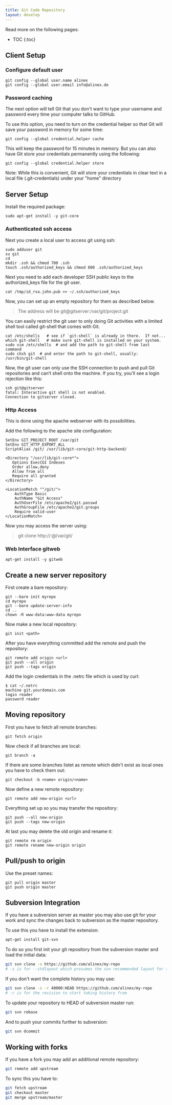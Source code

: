 ```yaml
---
title: Git Code Repository
layout: develop
---
```


Read more on the following pages:

* TOC
{:toc}


Client Setup
-------------------------------------------------

### Configure default user

    git config --global user.name alinex
    git config --global user.email info@alinex.de

### Password caching

The next option will tell Git that you don't want to type your username and
password every time your computer talks to GitHub.

To use this option, you need to turn on the credential helper so that Git will
save your password in memory for some time:

    git config --global credential.helper cache

This will keep the password for 15 minutes in memory.
But you can also have Git store your credentials permanently using the following:

    git config --global credential.helper store

Note: While this is convenient, Git will store your credentials in clear text
in a local file (.git-credentials) under your "home" directory


Server Setup
--------------------------------------------------

Install the required package:

    sudo apt-get install -y git-core

### Authenticated ssh access

Next you create a local user to access git using ssh:

    sudo adduser git
    su git
    cd
    mkdir .ssh && chmod 700 .ssh
    touch .ssh/authorized_keys && chmod 600 .ssh/authorized_keys

Next you need to add each developer SSH public keys to the authorized_keys file
for the git user.

    cat /tmp/id_rsa.john.pub >> ~/.ssh/authorized_keys

Now, you can set up an empty repository for them as described below.

> The address will be git@gitserver:/var/git/project.git

You can easily restrict the git user to only doing Git activities with a limited
shell tool called git-shell that comes with Git.

    cat /etc/shells   # see if `git-shell` is already in there.  If not...
    which git-shell   # make sure git-shell is installed on your system.
    sudo vim /etc/shells  # and add the path to git-shell from last command
    sudo chsh git  # and enter the path to git-shell, usually: /usr/bin/git-shell

Now, the git user can only use the SSH connection to push and pull Git repositories
and can’t shell onto the machine. If you try, you’ll see a login rejection like this:

    ssh git@gitserver
    fatal: Interactive git shell is not enabled.
    Connection to gitserver closed.

### Http Access

This is done using the apache webserver with its possibilities.

Add the following to the apache site configuration:

    SetEnv GIT_PROJECT_ROOT /var/git
    SetEnv GIT_HTTP_EXPORT_ALL
    ScriptAlias /git/ /usr/lib/git-core/git-http-backend/

    <Directory "/usr/lib/git-core*">
       Options ExecCGI Indexes
       Order allow,deny
       Allow from all
       Require all granted
    </Directory>

    <LocationMatch "^/git/">
        AuthType Basic
        AuthName "Git Access"
        AuthUserFile /etc/apache2/git.passwd
        AuthGroupFile /etc/apache2/git.groups
        Require valid-user
    </LocationMatch>

Now you may access the server using:

> git clone http://<user>:<pass>@<server>/var/git/<repo>

### Web Interface gitweb

    apt-get install -y gitweb



Create a new server repository
-------------------------------------------------

First create a bare repository:

    git --bare init myrepo
    cd myrepo
    git --bare update-server-info
    cd ..
    chown -R www-data:www-data myrepo

Now make a new local repository:

    git init <path>

After you have everything committed add the remote and push the repository:

    git remote add origin <url>
    git push --all origin
    git push --tags origin

Add the login credentials in the .netrc file which is used by curl:

    $ cat ~/.netrc
    machine git.yourdomain.com
    login reader
    password reader


Moving repository
-------------------------------------------------

First you have to fetch all remote branches:

    git fetch origin

Now check if all branches are local:

    git branch -a

If there are some branches listet as remote which didn't exist as local ones
you have to check them out:

    git checkout -b <name> origin/<name>

Now define a new remote repository:

    git remote add new-origin <url>

Everything set up so you may transfer the repository:

    git push --all new-origin
    git push --tags new-origin

At last you may delete the old origin and rename it:

    git remote rm origin
    git remote rename new-origin origin


Pull/push to origin
-------------------------------------------------

Use the preset names:

    git pull origin master
    git push origin master


Subversion Integration
-------------------------------------------------
If you have a subversion server as master you may also use git for your work and
sync the changes back to subversion as the master repository.

To use this you have to install the extension:

``` bash
apt-get install git-svn
```

To do so you first init your git repository from the subversion master and load
the initial data:

``` bash
git svn clone -s https://github.com/alinex/my-repo
# -s is for --stdlayout which presumes the svn recommended layout for tags, trunk, and branches
```

If you don't want the complete history you may use:
``` bash
git svn clone -s -r 40000:HEAD https://github.com/alinex/my-repo
# -r is for the revision to start taking history from
```

To update your repository to HEAD of subversion master run:

``` bash
git svn rebase
```

And to push your commits further to subversion:

``` bash
git svn dcommit
```

Working with forks
------------------------------------------------------------
If you have a fork you may add an additional remote repository:

``` bash
git remote add upstream
```

To sync this you have to:

``` bash
git fetch upstream
git checkout master
git merge upstream/master
```
